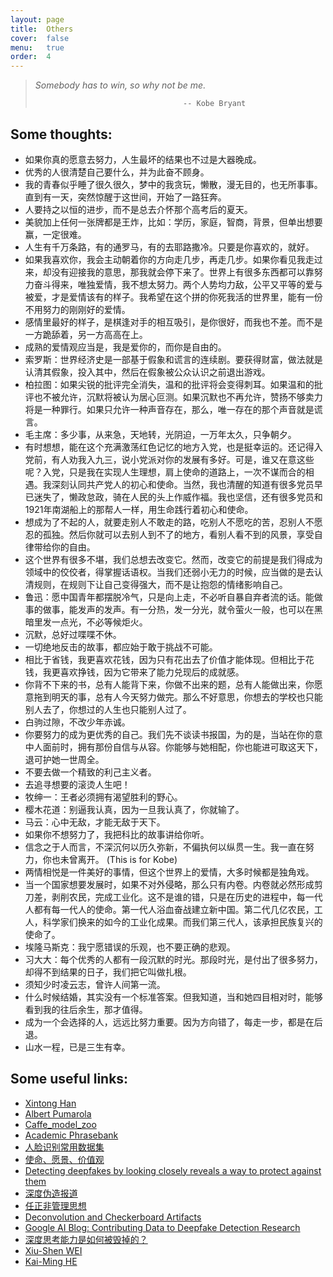 ```yaml
---
layout: page
title:  Others
cover:  false
menu:   true
order:  4
---
```


> _Somebody has to win, so why not be me._
>
>                                      -- Kobe Bryant

## Some thoughts:
* 如果你真的愿意去努力，人生最坏的结果也不过是大器晚成。
* 优秀的人很清楚自己要什么，并为此奋不顾身。
* 我的青春似乎睡了很久很久，梦中的我贪玩，懒散，漫无目的，也无所事事。直到有一天，突然惊醒于这世间，开始了一路狂奔。
* 人要持之以恒的进步，而不是总去介怀那个高考后的夏天。
* ‭‮貌美‬‬加上‭‮何任‬‬一张牌都是王炸，比如：学历，家庭，智商，背景，但‭‮想出单‬‬要赢，一定很难。
* 人生有千万条路，有的通罗马，有的去耶路撒冷。只要是你喜欢的，就好。
* 如果我喜欢你，我会主动朝着你的方向走几步，再走几步。如果你看见我走过来，却没有迎接我的意思，那我就会停下来了。世界上有很多东西都可以靠努力奋斗得来，唯独爱情，我不想太努力。两个人势均力敌，公平又平等的爱与被爱，才是爱情该有的样子。我希望在这个拼的你死我活的世界里，能有一份不用努力的刚刚好的爱情。
* 感情里最好的样子，是棋逢对手的相互吸引，是你很好，而我也不差。而不是一方跪舔着，另一方高高在上。
* 成熟的爱情观应当是，我是爱你的，而你是自由的。
* 索罗斯：世界经济史是一部基于假象和谎言的连续剧。要获得财富，做法就是认清其假象，投入其中，然后在假象被公众认识之前退出游戏。
* 柏拉图：如果尖锐的批评完全消失，温和的批评将会变得刺耳。如果温和的批评也不被允许，沉默将被认为居心叵测。如果沉默也不再允许，赞扬不够卖力将是一种罪行。如果只允许一种声音存在，那么，唯一存在的那个声音就是谎言。
* 毛主席：多少事，从来急，天地转，光阴迫，一万年太久，只争朝夕。
* 有时想想，能在这个充满激荡红色记忆的地方入党，也是挺幸运的。还记得入党前，有人劝我入九三，说小党派对你的发展有多好。可是，谁又在意这些呢？入党，只是我在实现人生理想，肩上使命的道路上，一次不谋而合的相遇。我深刻认同共产党人的初心和使命。当然，我也清醒的知道有很多党员早已迷失了，懒政怠政，骑在人民的头上作威作福。我也坚信，还有很多党员和1921年南湖船上的那帮人一样，用生命践行着初心和使命。
* 想成为了不起的人，就要走别人不敢走的路，吃别人不愿吃的苦，忍别人不愿忍的孤独。然后你就可以去别人到不了的地方，看别人看不到的风景，享受自律带给你的自由。
* 这个世界有很多不堪，我们总想去改变它。然而，改变它的前提是我们得成为领域中的佼佼者，得掌握话语权。当我们还弱小无力的时候，应当做的是去认清规则，在规则下让自己变得强大，而不是让抱怨的情绪影响自己。
* 鲁迅：愿中国青年都摆脱冷气，只是向上走，不必听自暴自弃者流的话。能做事的做事，能发声的发声。有一分热，发一分光，就令萤火一般，也可以在黑暗里发一点光，不必等候炬火。
* 沉默，总好过喋喋不休。
* 一切绝地反击的故事，都应始于敢于挑战不可能。
* 相比于省钱，我更喜欢花钱，因为只有花出去了价值才能体现。但相比于花钱，我更喜欢挣钱，因为它带来了能力兑现后的成就感。
* 你背不下来的书，总有人能背下来，你做不出来的题，总有人能做出来，你愿意拖到明天的事，总有人今天努力做完。那么不好意思，你想去的学校也只能别人去了，你想过的人生也只能别人过了。
* 白驹过隙，不改少年赤诚。
* 你要努力的成为更优秀的自己。我们先不谈读书报国，为的是，当站在你的意中人面前时，拥有那份自信与从容。你能够与她相配，你也能进可取这天下，退可护她一世周全。
* 不要去做一个精致的利己主义者。
* 去追寻想要的滚烫人生吧！
* 牧绅一：王者必须拥有渴望胜利的野心。
* 樱木花道：别逼我认真，因为一旦我认真了，你就输了。
* 马云：心中无敌，才能无敌于天下。
* 如果你不想努力了，我把科比的故事讲给你听。
* 信念之于人而言，不深沉何以历久弥新，不偏执何以纵贯一生。我一直在努力，你也未曾离开。 (This is for Kobe)
* 两情相悦是一件美好的事情，但这个世界上的爱情，大多时候都是独角戏。
* 当一个国家想要发展时，如果不对外侵略，那么只有内卷。内卷就必然形成剪刀差，剥削农民，完成工业化。这不是谁的错，只是在历史的进程中，每一代人都有每一代人的使命。第一代人浴血奋战建立新中国。第二代几亿农民，工人，科学家们换来的如今的工业化成果。而我们第三代人，该承担民族复兴的使命了。
* 埃隆马斯克：我宁愿错误的乐观，也不要正确的悲观。
* 习大大：每个优秀的人都有一段沉默的时光。那段时光，是付出了很多努力，却得不到结果的日子，我们把它叫做扎根。
* 须知少时凌云志，曾许人间第一流。
* 什么时候结婚，其实没有一个标准答案。但我知道，当和她四目相对时，能够看到我的往后余生，那才值得。
* 成为一个会选择的人，远远比努力重要。因为方向错了，每走一步，都是在后退。
* 山水一程，已是三生有幸。


## Some useful links:
* [Xintong Han](http://users.umiacs.umd.edu/~xintong/)
* [Albert Pumarola](https://www.albertpumarola.com/#page)
* [Caffe_model_zoo](http://caffe.berkeleyvision.org/model_zoo.html)
* [Academic Phrasebank](http://www.phrasebank.manchester.ac.uk/)
* [人脸识别常用数据集](https://www.cnblogs.com/ansang/p/8137413.html)
* [使命、愿景、价值观](https://zi.com/w/a/7a6auz)
* [Detecting deepfakes by looking closely reveals a way to protect against them](https://theconversation.com/detecting-deepfakes-by-looking-closely-reveals-a-way-to-protect-against-them-119218)
* [深度伪造报道](http://tv.cctv.com/2019/04/28/VIDE0aLKiWV83f2PrbZDF4G0190428.shtml)
* [任正非管理思想](http://www.ruanyifeng.com/blog/2019/08/ren-zhengfei.html)
* [Deconvolution and Checkerboard Artifacts](https://distill.pub/2016/deconv-checkerboard/)
* [Google AI Blog: Contributing Data to Deepfake Detection Research](https://ai.googleblog.com/2019/09/contributing-data-to-deepfake-detection.html)
* [深度思考能力是如何被毁掉的？](https://bro-res2.flyme.cn/resources/info/index.html?artId=619&mzNewsId=mz619&mzChannelId=280&mzChannelType=meizu&mpBusinessId=619&mpBusinessType=6&mpBusinessSubType=0&mzPushId=88013010565722682753&from=timeline&isappinstalled=0)
* [Xiu-Shen WEI](http://www.weixiushen.com/tutorials.html?utm_source=wechat_session&utm_medium=social&utm_oi=40067351445504&nsukey=QlR%2BHAhHlfZ3jZFk2WiUvuWB1l%2BkEZ9H8VekqENKXEV5tDJCsjekmcE7yN9JrA6XcLakeYE%2BjvasKDTw8yGRcQ%2B5RZLjg2OZ9iJp7DibcTGAgeKpQtyMXOShEVa5Lz524YI3%2BYU%2FlzVNoJ0oUDf7Bg%3D%3D)
* [Kai-Ming HE](http://kaiminghe.com/)



